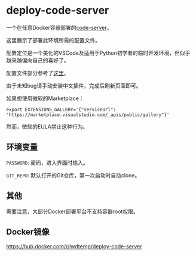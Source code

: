 # deploy-code-server

一个在任意Docker容器部署的[code-server](https://github.com/cdr/code-server)。

这里展示了部署此环境所需的配置文件。

配置定位是一个美化的VSCode及适用于Python初学者的临时开发环境，但似乎越来越偏向自己的喜好了。

配置文件部分参考了[这里](https://zhuanlan.zhihu.com/p/386285855)。

由于未知bug请手动安装中文插件，完成后刷新页面即可。

如果想使用微软的Marketplace：

```shell
export EXTENSIONS_GALLERY='{"serviceUrl": "https://marketplace.visualstudio.com/_apis/public/gallery"}'
```

然而，微软的EULA禁止这种行为。

## 环境变量

`PASSWORD`: 密码，进入界面时输入。

`GIT_REPO`: 默认打开的Git仓库，第一次启动时自动clone。

## 其他

需要注意，大部分Docker部署平台不支持容器root权限。

## Docker镜像

https://hub.docker.com/r/lwdtemp/deploy-code-server
